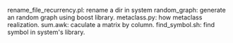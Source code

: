 
rename_file_recurrency.pl: rename a dir in system
random_graph: generate an random graph using boost library.
metaclass.py: how metaclass realization.
sum.awk: caculate a matrix by column.
find_symbol.sh: find symbol in system's library. 

